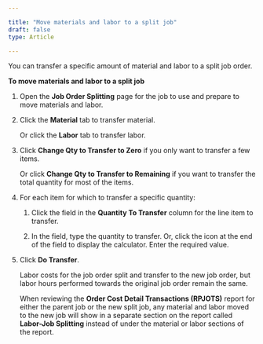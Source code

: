 ```yaml
---

title: "Move materials and labor to a split job"
draft: false
type: Article

---
```


You can transfer a specific amount of material and labor to a split job order.

**To move materials and **labor** to a split job**

1. Open the **Job Order Splitting** page for the job to use and prepare to move materials and labor.

2. Click the **Material** tab to transfer material.

    Or click the **Labor** tab to transfer labor.

3. Click **Change Qty to Transfer to Zero** if you only want to transfer a few items.

    Or click **Change Qty to Transfer to Remaining** if you want to transfer the total quantity for most of the items.

4. For each item for which to transfer a specific quantity:

    1. Click the field in the **Quantity To Transfer** column for the line item to transfer.

    2. In the field, type the quantity to transfer. Or, click the icon at the end of the field to display the calculator. Enter the required value.

5. Click **Do Transfer**.

    Labor costs for the job order split and transfer to the new job order, but labor hours performed towards the original job order remain the same.

    When reviewing the **Order Cost Detail Transactions (RPJOTS)** report for either the parent job or the new split job, any material and labor moved to the new job will show in a separate section on the report called **Labor-Job Splitting** instead of under the material or labor sections of the report.

​